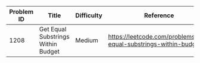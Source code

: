 | Problem ID | Title | Difficulty | Reference
| --- | --- | --- | ---
| 1208 | Get Equal Substrings Within Budget | Medium | https://leetcode.com/problems/get-equal-substrings-within-budget/
